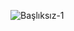 ![Başlıksız-1](https://user-images.githubusercontent.com/74095539/164992878-c1c04f4f-2b87-4db3-99bb-368a3df8657e.jpg)

